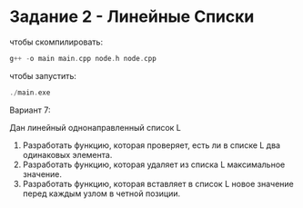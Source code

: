 # Задание 2 - Линейные Списки

чтобы скомпилировать:

```rust
g++ -o main main.cpp node.h node.cpp
```

чтобы запустить:

```rust
./main.exe
```

Вариант 7:

Дан линейный однонаправленный список L

1. Разработать функцию, которая проверяет, есть ли в списке L два одинаковых элемента.
2. Разработать функцию, которая удаляет из списка L максимальное значение.
3. Разработать функцию, которая вставляет в список L новое значение перед каждым узлом в четной позиции.
